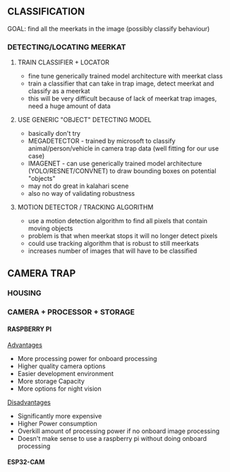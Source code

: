 ## CLASSIFICATION
GOAL: find all the meerkats in the image (possibly classify behaviour)
### DETECTING/LOCATING MEERKAT
1. TRAIN CLASSIFIER + LOCATOR
	* fine tune generically trained model architecture with meerkat class
	* train a classifier that can take in trap image, detect meerkat and classify as a meerkat
	* this will be very difficult because of lack of meerkat trap images, need a huge amount of data

2. USE GENERIC "OBJECT" DETECTING MODEL
	* basically don't try 
	* MEGADETECTOR -  trained by microsoft to classify animal/person/vehicle in camera trap data (well fitting for our use case)
	* IMAGENET - can use generically trained model architecture (YOLO/RESNET/CONVNET) to draw bounding boxes on potential "objects"
	* may not do great in kalahari scene
	* also no way of validating robustness

4. MOTION DETECTOR / TRACKING ALGORITHM
	* use a motion detection algorithm to find all pixels that contain moving objects
	* problem is that when meerkat stops it will no longer detect pixels
	* could use tracking algorithm that is robust to still meerkats
	* increases number of images that will have to be classified

## CAMERA TRAP

### HOUSING

### CAMERA + PROCESSOR + STORAGE

#### RASPBERRY PI 

<u>Advantages</u>
* More processing power for onboard processing
* Higher quality camera options
* Easier development environment
* More storage Capacity
* More options for night vision

<u>Disadvantages</u>
* Significantly more expensive
* Higher Power consumption
* Overkill amount of processing power if no onboard image processing
* Doesn't make sense to use a raspberry pi without doing onboard processing 
#### ESP32-CAM

